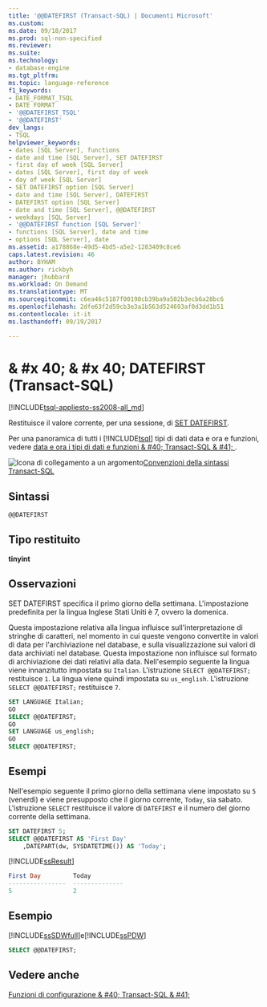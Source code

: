 ```yaml
---
title: '@@DATEFIRST (Transact-SQL) | Documenti Microsoft'
ms.custom: 
ms.date: 09/18/2017
ms.prod: sql-non-specified
ms.reviewer: 
ms.suite: 
ms.technology:
- database-engine
ms.tgt_pltfrm: 
ms.topic: language-reference
f1_keywords:
- DATE_FORMAT_TSQL
- DATE FORMAT
- '@@DATEFIRST_TSQL'
- '@@DATEFIRST'
dev_langs:
- TSQL
helpviewer_keywords:
- dates [SQL Server], functions
- date and time [SQL Server], SET DATEFIRST
- first day of week [SQL Server]
- dates [SQL Server], first day of week
- day of week [SQL Server]
- SET DATEFIRST option [SQL Server]
- date and time [SQL Server], DATEFIRST
- DATEFIRST option [SQL Server]
- date and time [SQL Server], @@DATEFIRST
- weekdays [SQL Server]
- '@@DATEFIRST function [SQL Server]'
- functions [SQL Server], date and time
- options [SQL Server], date
ms.assetid: a178868e-49d5-4bd5-a5e2-1283409c8ce6
caps.latest.revision: 46
author: BYHAM
ms.author: rickbyh
manager: jhubbard
ms.workload: On Demand
ms.translationtype: MT
ms.sourcegitcommit: c6ea46c5187f00190cb39ba9a502b3ecb6a28bc6
ms.openlocfilehash: 2dfe63f2d59cb3e3a1b563d524693af0d3dd1b51
ms.contentlocale: it-it
ms.lasthandoff: 09/19/2017

---
```

# <a name="x40x40datefirst-transact-sql"></a>& #x 40; & #x 40; DATEFIRST (Transact-SQL)
[!INCLUDE[tsql-appliesto-ss2008-all_md](../../includes/tsql-appliesto-ss2008-all-md.md)]

Restituisce il valore corrente, per una sessione, di [SET DATEFIRST](../../t-sql/statements/set-datefirst-transact-sql.md).
  
Per una panoramica di tutti i [!INCLUDE[tsql](../../includes/tsql-md.md)] tipi di dati data e ora e funzioni, vedere [data e ora i tipi di dati e funzioni & #40; Transact-SQL & #41; ](../../t-sql/functions/date-and-time-data-types-and-functions-transact-sql.md).
  
![Icona di collegamento a un argomento](../../database-engine/configure-windows/media/topic-link.gif "Icona di collegamento a un argomento")[Convenzioni della sintassi Transact-SQL](../../t-sql/language-elements/transact-sql-syntax-conventions-transact-sql.md)
  
## <a name="syntax"></a>Sintassi  
  
```
@@DATEFIRST  
```  
  
## <a name="return-type"></a>Tipo restituito  
**tinyint**
  
## <a name="remarks"></a>Osservazioni  
SET DATEFIRST specifica il primo giorno della settimana. L'impostazione predefinita per la lingua Inglese Stati Uniti è 7, ovvero la domenica.
  
Questa impostazione relativa alla lingua influisce sull'interpretazione di stringhe di caratteri, nel momento in cui queste vengono convertite in valori di data per l'archiviazione nel database, e sulla visualizzazione sui valori di data archiviati nel database. Questa impostazione non influisce sul formato di archiviazione dei dati relativi alla data. Nell'esempio seguente la lingua viene innanzitutto impostata su `Italian`. L'istruzione `SELECT @@DATEFIRST;` restituisce `1`. La lingua viene quindi impostata su `us_english`. L'istruzione `SELECT @@DATEFIRST;` restituisce `7`.
  
```sql
SET LANGUAGE Italian;  
GO  
SELECT @@DATEFIRST;  
GO  
SET LANGUAGE us_english;  
GO  
SELECT @@DATEFIRST;  
```  
  
## <a name="examples"></a>Esempi  
Nell'esempio seguente il primo giorno della settimana viene impostato su `5` (venerdì) e viene presupposto che il giorno corrente, `Today`, sia sabato. L'istruzione `SELECT` restituisce il valore di `DATEFIRST` e il numero del giorno corrente della settimana.
  
```sql
SET DATEFIRST 5;  
SELECT @@DATEFIRST AS 'First Day'  
    ,DATEPART(dw, SYSDATETIME()) AS 'Today';  
```  
  
[!INCLUDE[ssResult](../../includes/ssresult-md.md)]
  
```sql
First Day         Today  
----------------  --------------  
5                 2  
```  
  
## <a name="example"></a>Esempio
 [!INCLUDE[ssSDWfull](../../includes/sssdwfull-md.md)]e[!INCLUDE[ssPDW](../../includes/sspdw-md.md)]  
  
```sql
SELECT @@DATEFIRST;  
```  
  
## <a name="see-also"></a>Vedere anche
[Funzioni di configurazione & #40; Transact-SQL & #41;](../../t-sql/functions/configuration-functions-transact-sql.md)
  
  


